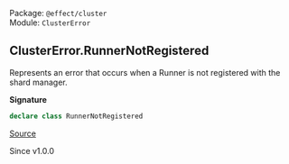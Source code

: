 Package: `@effect/cluster`<br />
Module: `ClusterError`<br />

## ClusterError.RunnerNotRegistered

Represents an error that occurs when a Runner is not registered with the shard
manager.

**Signature**

```ts
declare class RunnerNotRegistered
```

[Source](https://github.com/Effect-TS/effect/tree/main/packages/platform/src/ClusterError.ts#L136)

Since v1.0.0